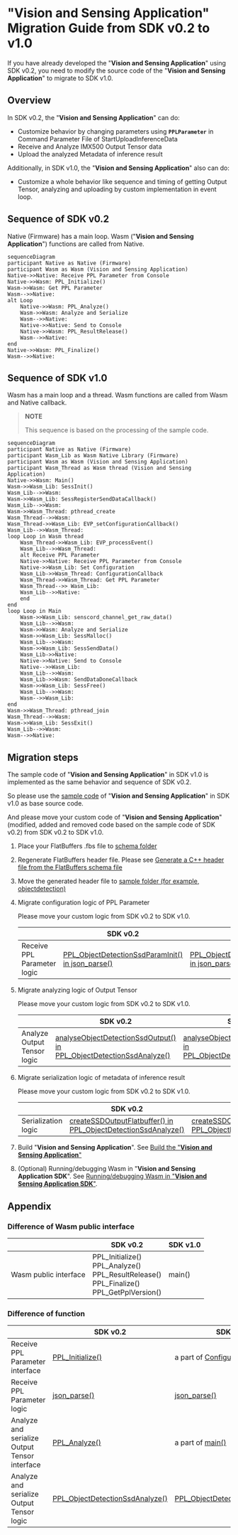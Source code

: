 # "**Vision and Sensing Application**" Migration Guide from SDK v0.2 to v1.0

If you have already developed the "**Vision and Sensing Application**" using SDK v0.2,
you need to modify the source code of the "**Vision and Sensing Application**" to migrate to SDK v1.0.

## Overview

In SDK v0.2, the "**Vision and Sensing Application**" can do:

- Customize behavior by changing parameters using **`PPLParameter`** in Command Parameter File of StartUploadInferenceData
- Receive and Analyze IMX500 Output Tensor data
- Upload the analyzed Metadata of inference result

Additionally, in SDK v1.0, the "**Vision and Sensing Application**" also can do:

- Customize a whole behavior like sequence and timing of getting Output Tensor, analyzing and uploading by custom implementation in event loop.

## Sequence of SDK v0.2

Native (Firmware) has a main loop. Wasm ("**Vision and Sensing Application**") functions are called from Native.

<!-- source,mermaid alt text: Sequence of SDK v0.2 -->
```mermaid
sequenceDiagram
participant Native as Native (Firmware)
participant Wasm as Wasm (Vision and Sensing Application)
Native->>Native: Receive PPL Parameter from Console
Native->>Wasm: PPL_Initialize()
Wasm->>Wasm: Get PPL Parameter
Wasm-->>Native: 
alt Loop
    Native->>Wasm: PPL_Analyze()
    Wasm->>Wasm: Analyze and Serialize
    Wasm-->>Native: 
    Native->>Native: Send to Console
    Native->>Wasm: PPL_ResultRelease()
    Wasm-->>Native: 
end
Native->>Wasm: PPL_Finalize()
Wasm-->>Native: 
```

## Sequence of SDK v1.0

Wasm has a main loop and a thread. Wasm functions are called from Wasm and Native callback.

> **NOTE**
>
> This sequence is based on the processing of the sample code.

<!-- source,mermaid alt text: Sequence of SDK v1.0 -->
```mermaid
sequenceDiagram
participant Native as Native (Firmware)
participant Wasm_Lib as Wasm Native Library (Firmware)
participant Wasm as Wasm (Vision and Sensing Application)
participant Wasm_Thread as Wasm thread (Vision and Sensing Application)
Native->>Wasm: Main()
Wasm->>Wasm_Lib: SessInit()
Wasm_Lib-->>Wasm: 
Wasm->>Wasm_Lib: SessRegisterSendDataCallback()
Wasm_Lib-->>Wasm: 
Wasm->>Wasm_Thread: pthread_create
Wasm_Thread-->>Wasm: 
Wasm_Thread->>Wasm_Lib: EVP_setConfigurationCallback()
Wasm_Lib-->>Wasm_Thread: 
loop Loop in Wasm thread
    Wasm_Thread->>Wasm_Lib: EVP_processEvent()
    Wasm_Lib-->>Wasm_Thread: 
    alt Receive PPL Parameter
    Native->>Native: Receive PPL Parameter from Console
    Native->>Wasm_Lib: Set Configuration
    Wasm_Lib->>Wasm_Thread: ConfigurationCallback
    Wasm_Thread->>Wasm_Thread: Get PPL Parameter
    Wasm_Thread-->> Wasm_Lib: 
    Wasm_Lib-->>Native: 
    end
end
loop Loop in Main
    Wasm->>Wasm_Lib: senscord_channel_get_raw_data()
    Wasm_Lib-->>Wasm: 
    Wasm->>Wasm: Analyze and Serialize
    Wasm->>Wasm_Lib: SessMalloc()
    Wasm_Lib-->>Wasm: 
    Wasm->>Wasm_Lib: SessSendData()
    Wasm_Lib->>Native: 
    Native->>Native: Send to Console
    Native-->>Wasm_Lib: 
    Wasm_Lib-->>Wasm: 
    Wasm_Lib->>Wasm: SendDataDoneCallback
    Wasm->>Wasm_Lib: SessFree()
    Wasm_Lib-->>Wasm: 
    Wasm-->>Wasm_Lib: 
end
Wasm->>Wasm_Thread: pthread_join
Wasm_Thread-->>Wasm: 
Wasm->>Wasm_Lib: SessExit()
Wasm_Lib-->>Wasm: 
Wasm-->>Native: 
```

## Migration steps

The sample code of "**Vision and Sensing Application**" in SDK v1.0 is implemented as the same behavior and sequence of SDK v0.2.

So please use the [sample code](../../../tutorials/4_prepare_application/1_develop/sdk/sample/) of "**Vision and Sensing Application**" in SDK v1.0 as base source code.

And please move your custom code of "**Vision and Sensing Application**" (modified, added and removed code based on the sample code of SDK v0.2) from SDK v0.2 to SDK v1.0.

1. Place your FlatBuffers .fbs file to [schema folder](../../../tutorials/4_prepare_application/1_develop/sdk/schema/)

2. Regenerate FlatBuffers header file. Please see [Generate a C++ header file from the FlatBuffers schema file](../../../tutorials/4_prepare_application/1_develop/README.md#2-generate-a-c-header-file-from-the-flatbuffers-schema-file)

3. Move the generated header file to [sample folder (for example, objectdetection)](../../../tutorials/4_prepare_application/1_develop/sdk/sample/include/objectdetection/)

4. Migrate configuration logic of PPL Parameter

    Please move your custom logic from SDK v0.2 to SDK v1.0.

    |   | SDK v0.2 | SDK v1.0 |
    | ------------- | ------------- | ------------- |
    | Receive PPL Parameter logic | [PPL_ObjectDetectionSsdParamInit() in json_parse()](https://github.com/SonySemiconductorSolutions/aitrios-sdk-vision-sensing-app/blob/v0.2.0/tutorials/4_prepare_application/1_develop/sample/objectdetection/ppl_objectdetection.cpp#L352)  | [PPL_ObjectDetectionSsdParamInit() in json_parse()](../../../tutorials/4_prepare_application/1_develop/sdk/sample/post_process/objectdetection/src/analyzer_objectdetection.cpp#L202) |

5. Migrate analyzing logic of Output Tensor

    Please move your custom logic from SDK v0.2 to SDK v1.0.

    |   | SDK v0.2 | SDK v1.0 |
    | ------------- | ------------- | ------------- |
    | Analyze Output Tensor logic  | [analyseObjectDetectionSsdOutput() in PPL_ObjectDetectionSsdAnalyze()](https://github.com/SonySemiconductorSolutions/aitrios-sdk-vision-sensing-app/blob/v0.2.0/tutorials/4_prepare_application/1_develop/sample/objectdetection/ppl_objectdetection.cpp#L385)  | [analyseObjectDetectionSsdOutput() in PPL_ObjectDetectionSsdAnalyze()](../../../tutorials/4_prepare_application/1_develop/sdk/sample/post_process/objectdetection/src/analyzer_objectdetection.cpp#L114) |

6. Migrate serialization logic of metadata of inference result

    Please move your custom logic from SDK v0.2 to SDK v1.0.

    |   | SDK v0.2 | SDK v1.0 |
    | ------------- | ------------- | ------------- |
    | Serialization logic  | [createSSDOutputFlatbuffer() in PPL_ObjectDetectionSsdAnalyze()](https://github.com/SonySemiconductorSolutions/aitrios-sdk-vision-sensing-app/blob/v0.2.0/tutorials/4_prepare_application/1_develop/sample/objectdetection/ppl_objectdetection.cpp#L389)  | [createSSDOutputFlatbuffer() in PPL_ObjectDetectionSsdAnalyze()](../../../tutorials/4_prepare_application/1_develop/sdk/sample/post_process/objectdetection/src/analyzer_objectdetection.cpp#L118) |

7. Build "**Vision and Sensing Application**". See [Build the "**Vision and Sensing Application**"](../../../tutorials/4_prepare_application/1_develop/README.md#build-the-vision-and-sensing-application)

8. (Optional) Running/debugging Wasm in "**Vision and Sensing Application SDK**". See [Running/debugging Wasm in "**Vision and Sensing Application SDK**"](../../../tutorials/4_prepare_application/1_develop/README_wasmdebug.md).

## Appendix

### Difference of Wasm public interface

|   | SDK v0.2 | SDK v1.0 |
| ------------- | ------------- | ------------- |
| Wasm public interface  | PPL_Initialize()<br>PPL_Analyze()<br>PPL_ResultRelease()<br>PPL_Finalize()<br>PPL_GetPplVersion() | main() |

### Difference of function

|   | SDK v0.2 | SDK v1.0 |
| ------------- | ------------- | ------------- |
| Receive PPL Parameter interface  | [PPL_Initialize()](https://github.com/SonySemiconductorSolutions/aitrios-sdk-vision-sensing-app/blob/v0.2.0/tutorials/4_prepare_application/1_develop/sample/objectdetection/ppl_objectdetection.cpp#L115)  | a part of [ConfigurationCallback()](../../../tutorials/4_prepare_application/1_develop/sdk/sample/vision_app/single_dnn/objectdetection/src/vision_app_objectdetection.cpp#L349) |
| Receive PPL Parameter logic | [json_parse()](https://github.com/SonySemiconductorSolutions/aitrios-sdk-vision-sensing-app/blob/v0.2.0/tutorials/4_prepare_application/1_develop/sample/objectdetection/ppl_objectdetection.cpp#L307)  | [json_parse()](../../../tutorials/4_prepare_application/1_develop/sdk/sample/post_process/objectdetection/src/analyzer_objectdetection.cpp#L156) |
| Analyze and serialize Output Tensor interface  | [PPL_Analyze()](https://github.com/SonySemiconductorSolutions/aitrios-sdk-vision-sensing-app/blob/v0.2.0/tutorials/4_prepare_application/1_develop/sample/objectdetection/ppl_objectdetection.cpp#L161)  | a part of [main()](../../../tutorials/4_prepare_application/1_develop/sdk/sample/vision_app/single_dnn/objectdetection/src/vision_app_objectdetection.cpp#L180) |
| Analyze and serialize Output Tensor logic  | [PPL_ObjectDetectionSsdAnalyze()](https://github.com/SonySemiconductorSolutions/aitrios-sdk-vision-sensing-app/blob/v0.2.0/tutorials/4_prepare_application/1_develop/sample/objectdetection/ppl_objectdetection.cpp#L358)  | [PPL_ObjectDetectionSsdAnalyze()](../../../tutorials/4_prepare_application/1_develop/sdk/sample/post_process/objectdetection/src/analyzer_objectdetection.cpp#L87) |
